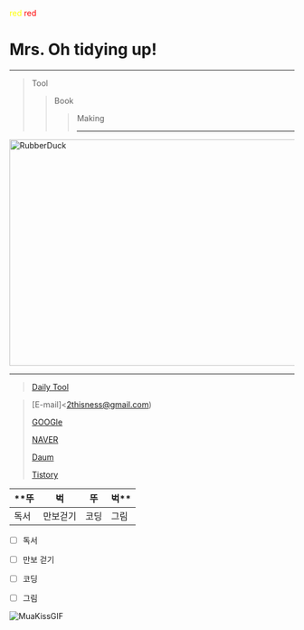 <span style="color:yellow">red</span>
<span style="color:red">red</span>

# **Mrs. Oh tidying up!**
*********
> Tool
>> Book
>>> Making
>>> ********
<img src="https://encrypted-tbn0.gstatic.com/images?q=tbn:ANd9GcQ9p_ebal0KlWeWO_JidbgDjHXGbbhDjzs9Qw&usqp=CAU" width="900px" height="400px" title="px(픽셀) 크기 설정" alt="RubberDuck"></img><br/>
*************
 >[Daily Tool](https://docs.google.com/presentation/d/1cv2zu3JfTxZExEA4bbTi2uoMSfnfcTWuXETfANrpRDM/edit#slide=id.p)

 >[E-mail]<2thisness@gmail.com)
 >
 >[GOOGle](https://google.com)
 >
 >[NAVER](https://naver.com)
 >
 >[Daum](https://daum.net)
 >
 >[Tistory](https://1thisness.tistory.com/1)

 
 **뚜    |  벅   |  뚜    |    벅**
 --------|-------|--------|-
 독서    |만보걷기|코딩|그림
 
- [ ] 독서
- [ ] 만보 걷기
- [ ] 코딩
- [ ] 그림


![MuaKissGIF](https://user-images.githubusercontent.com/104071583/174923099-74514e24-adb2-4365-b613-6da6361fc155.gif)

